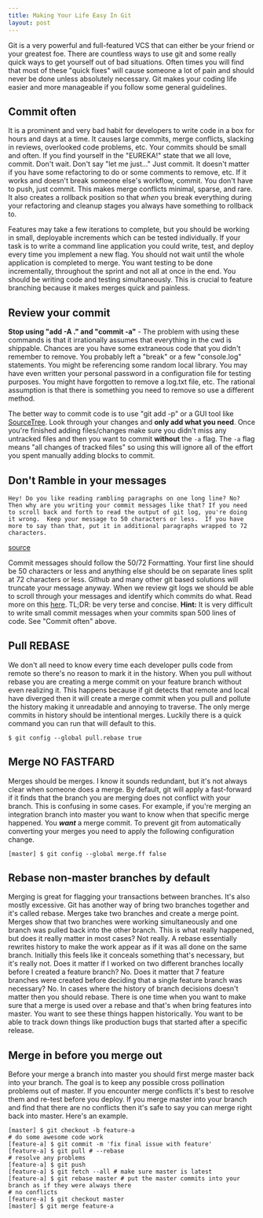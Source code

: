 ```yaml
---
title: Making Your Life Easy In Git
layout: post
---
```


Git is a very powerful and full-featured VCS that can either be your friend or your greatest foe.  There are countless ways to use git and some really quick ways to get yourself out of bad situations.  Often times you will find that most of these "quick fixes" will cause someone a lot of pain and should never be done unless absolutely necessary.  Git makes your coding life easier and more manageable if you follow some general guidelines.

## Commit often

It is a prominent and very bad habit for developers to write code in a box for hours and days at a time.  It causes large commits, merge conflicts, slacking in reviews, overlooked code problems, etc.  Your commits should be small and often.  If you find yourself in the "EUREKA!" state that we all love, commit.  Don't wait.  Don't say "let me just..." Just commit.  It doesn't matter if you have some refactoring to do or some comments to remove, etc.  If it works and doesn't break someone else's workflow, commit.  You don't have to push, just commit.  This makes merge conflicts minimal, sparse, and rare.  It also creates a rollback position so that *when* you break everything during your refactoring and cleanup stages you always have something to rollback to.

Features may take a few iterations to complete, but you should be working in small, deployable increments which can be tested individually.  If your task is to write a command line application you could write, test, and deploy every time you implement a new flag.  You should not wait until the whole application is completed to merge.  You want testing to be done incrementally, throughout the sprint and not all at once in the end.  You should be writing code and testing simultaneously.  This is crucial to feature branching because it makes merges quick and painless.

## Review your commit

**Stop using "add -A ." and "commit -a"** - The problem with using these commands is that it irrationally assumes that everything in the cwd is shippable.  Chances are you have some extraneous code that you didn't remember to remove.  You probably left a "break" or a few "console.log" statements.  You might be referencing some random local library.  You may have even written your personal password in a configuration file for testing purposes.  You might have forgotten to remove a log.txt file, etc.  The rational assumption is that there is something you need to remove so use a different method.

The better way to commit code is to use "git add -p" or a GUI tool like [SourceTree](https://www.sourcetreeapp.com/).  Look through your changes and **only add what you need**.  Once you're finished adding files/changes make sure you didn't miss any untracked files and then you want to commit **without** the `-a` flag.  The `-a` flag means "all changes of tracked files" so using this will ignore all of the effort you spent manually adding blocks to commit.

## Don't Ramble in your messages

```
Hey! Do you like reading rambling paragraphs on one long line? No? Then why are you writing your commit messages like that? If you need to scroll back and forth to read the output of git log, you're doing it wrong.  Keep your message to 50 characters or less.  If you have more to say than that, put it in additional paragraphs wrapped to 72 characters.
```

[source](http://stopwritingramblingcommitmessages.com)

Commit messages should follow the 50/72 Formatting.  Your first line should be 50 characters or less and anything else should be on separate lines split at 72 characters or less.  Github and many other git based solutions will truncate your message anyway.  When we review git logs we should be able to scroll through your messages and identify which commits do what.  Read more on this [here](http://chris.beams.io/posts/git-commit/).  TL;DR: be very terse and concise.  **Hint:** It is very difficult to write small commit messages when your commits span 500 lines of code.  See "Commit often" above.

## Pull REBASE

We don't all need to know every time each developer pulls code from remote so there's no reason to mark it in the history.  When you pull without rebase you are creating a merge commit on your feature branch without even realizing it.  This happens because if git detects that remote and local have diverged then it will create a merge commit when you pull and pollute the history making it unreadable and annoying to traverse.  The only merge commits in history should be intentional merges.  Luckily there is a quick command you can run that will default to this.

```
$ git config --global pull.rebase true
```

## Merge NO FASTFARD

Merges should be merges.  I know it sounds redundant, but it's not always clear when someone does a merge.  By default, git will apply a fast-forward if it finds that the branch you are merging does not conflict with your branch.  This is confusing in some cases.  For example, if you're merging an integration branch into master you want to know when that specific merge happened.  You ***want*** a merge commit.  To prevent git from automatically converting your merges you need to apply the following configuration change.

```
[master] $ git config --global merge.ff false
```

## Rebase non-master branches by default

Merging is great for flagging your transactions between branches.  It's also mostly excessive.  Git has another way of bring two branches together and it's called rebase.  Merges take two branches and create a merge point.  Merges show that two branches were working simultaneously and one branch was pulled back into the other branch.  This is what really happened, but does it really matter in most cases?  Not really.  A rebase essentially rewrites history to make the work appear as if it was all done on the same branch.  Initially this feels like it conceals something that's necessary, but it's really not.  Does it matter if I worked on two different branches locally before I created a feature branch? No.  Does it matter that 7 feature branches were created before deciding that a single feature branch was necessary? No. In cases where the history of branch decisions doesn't matter then you should rebase.  There is one time when you want to make sure that a merge is used over a rebase and that's when bring features into master.  You want to see these things happen historically.  You want to be able to track down things like production bugs that started after a specific release.

## Merge in before you merge out

Before your merge a branch into master you should first merge master back into your branch. The goal is to keep any possible cross pollination problems out of master. If you encounter merge conflicts it's best to resolve them and re-test before you deploy. If you merge master into your branch and find that there are no conflicts then it's safe to say you can merge right back into master. Here's an example.

```
[master] $ git checkout -b feature-a
# do some awesome code work
[feature-a] $ git commit -m 'fix final issue with feature'
[feature-a] $ git pull # --rebase
# resolve any problems
[feature-a] $ git push
[feature-a] $ git fetch --all # make sure master is latest
[feature-a] $ git rebase master # put the master commits into your branch as if they were always there
# no conflicts
[feature-a] $ git checkout master
[master] $ git merge feature-a
```


